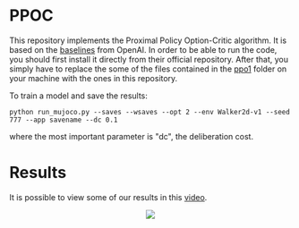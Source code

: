 # PPOC
This repository implements the Proximal Policy Option-Critic algorithm. It is based on the [baselines](https://github.com/openai/baselines) from OpenAI. In order to be able to run the code, you should first install it directly from their official repository. After that, you simply have to replace the some of the files contained in the [ppo1](https://github.com/openai/baselines/tree/master/baselines/ppo1) folder on your machine with the ones in this repository.

To train a model and save the results:

`python run_mujoco.py --saves --wsaves --opt 2 --env Walker2d-v1 --seed 777 --app savename --dc 0.1`

where the most important parameter is "dc", the deliberation cost.


# Results
It is possible to view some of our results in this [video](https://www.youtube.com/watch?v=R3YJQCIhCtI). 

<p align="center" size="width 150">
  <img src="https://github.com/mklissa/PPOC/blob/master/score3.png"/>
</p>



